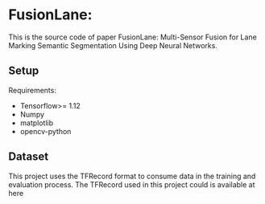 # FusionLane: 
This is the source code of paper FusionLane: Multi-Sensor Fusion for Lane Marking Semantic Segmentation Using Deep Neural Networks.

## Setup
Requirements:

* Tensorflow>= 1.12
* Numpy
* matplotlib
* opencv-python

## Dataset
This project uses the TFRecord format to consume data in the training and evaluation process. The TFRecord used in this project could is available at here
